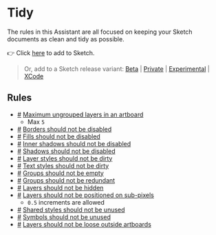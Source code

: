 # Tidy

The rules in this Assistant are all focused on keeping your Sketch documents as clean and tidy as
possible.

👉 Click
[here](https://add-sketch-assistant.now.sh/api/main?url=https://registry.npmjs.org/@sketch-hq/sketch-tidy-assistant/-/sketch-tidy-assistant-1.0.0-next.0.tgz)
to add to Sketch.

> Or, add to a Sketch release variant:
> [Beta](https://add-sketch-assistant.now.sh/api/main?variant=beta&url=https://registry.npmjs.org/@sketch-hq/sketch-tidy-assistant/-/sketch-tidy-assistant-1.0.0-next.0.tgz)
> |
> [Private](https://add-sketch-assistant.now.sh/api/main?variant=private&url=https://registry.npmjs.org/@sketch-hq/sketch-tidy-assistant/-/sketch-tidy-assistant-1.0.0-next.0.tgz)
> |
> [Experimental](https://add-sketch-assistant.now.sh/api/main?variant=experimental&url=https://registry.npmjs.org/@sketch-hq/sketch-tidy-assistant/-/sketch-tidy-assistant-1.0.0-next.0.tgz)
> |
> [XCode](https://add-sketch-assistant.now.sh/api/main?variant=xcode&url=https://registry.npmjs.org/@sketch-hq/sketch-tidy-assistant/-/sketch-tidy-assistant-1.0.0-next.0.tgz)

## Rules

- [#](#artboards-max-ungrouped-layers)
  [Maximum ungrouped layers in an artboard](https://github.com/sketch-hq/sketch-assistant-core-rules/tree/master/src/rules/artboards-max-ungrouped-layers)
  - Max `5`
- [#](#borders-no-disabled)
  [Borders should not be disabled](https://github.com/sketch-hq/sketch-assistant-core-rules/tree/master/src/rules/borders-no-disabled)
- [#](#fills-no-disabled)
  [Fills should not be disabled](https://github.com/sketch-hq/sketch-assistant-core-rules/tree/master/src/rules/fills-no-disabled)
- [#](#inner-shadows-no-disabled)
  [Inner shadows should not be disabled](https://github.com/sketch-hq/sketch-assistant-core-rules/tree/master/src/rules/inner-shadows-no-disabled)
- [#](#shadows-no-disabled)
  [Shadows should not be disabled](https://github.com/sketch-hq/sketch-assistant-core-rules/tree/master/src/rules/shadows-no-disabled)
- [#](#layer-styles-no-dirty)
  [Layer styles should not be dirty](https://github.com/sketch-hq/sketch-assistant-core-rules/tree/master/src/rules/layer-styles-no-dirty)
- [#](#text-styles-no-dirty)
  [Text styles should not be dirty](https://github.com/sketch-hq/sketch-assistant-core-rules/tree/master/src/rules/text-styles-no-dirty)
- [#](#groups-no-empty)
  [Groups should not be empty](https://github.com/sketch-hq/sketch-assistant-core-rules/tree/master/src/rules/groups-no-empty)
- [#](#groups-no-redundant)
  [Groups should not be redundant](https://github.com/sketch-hq/sketch-assistant-core-rules/tree/master/src/rules/groups-no-redundant)
- [#](#layers-no-hidden)
  [Layers should not be hidden](https://github.com/sketch-hq/sketch-assistant-core-rules/tree/master/src/rules/layers-no-hidden)
- [#](#layers-subpixel-positioning)
  [Layers should not be positioned on sub-pixels](https://github.com/sketch-hq/sketch-assistant-core-rules/tree/master/src/rules/layers-subpixel-positioning)
  - `0.5` increments are allowed
- [#](#shared-styles-no-unused)
  [Shared styles should not be unused](https://github.com/sketch-hq/sketch-assistant-core-rules/tree/master/src/rules/shared-styles-no-unused)
- [#](#symbols-no-unused)
  [Symbols should not be unused](https://github.com/sketch-hq/sketch-assistant-core-rules/tree/master/src/rules/symbols-no-unused)
- [#](#layers-no-loose)
  [Layers should not be loose outside artboards](https://github.com/sketch-hq/sketch-assistant-core-rules/tree/master/src/rules/layers-no-loose)
